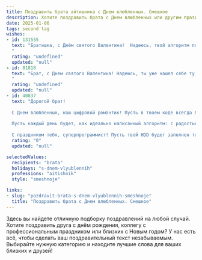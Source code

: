 ```yaml
---
title: Поздравить брата айтишника с Днем влюбленных. Смешное
description: Хотите поздравить брата с Днем влюбленных или другим праздником? Наш ИИ создаст незабываемое поздравление, а вы обязательно выделитесь среди других.  
date: 2025-01-06
tags: second tag
wishes:
- id: 131555
  text: "Братишка, с Днём святого Валентина!  Надеюсь, твой алгоритм поиска второй половинки не выдал ошибку 404.  Пусть твой код любви будет без багов, а  сервер чувств – всегда онлайн!  Желаю тебе океана романтики (а заодно и стабильного интернета).
  "
  rating: "undefined"
  updated: "null"
- id: 81818
  text: "Брат, с Днем святого Валентина! Надеюсь, ты уже нашел себе ту, которая сможет пережить твои ночные дебагги и перегрузки сервера. 😄  Пусть твоя любовь к коду будет нежнее, чем твоя любовь к кофе! ☕
  "
  rating: "undefined"
  updated: "null"
- id: 40837
  text: "Дорогой брат!
  
  С Днем влюбленных, наш цифровой романтик! Пусть в твоем коде всегда будет меньше багов, чем в отношениях, а каждая новая любовь загружается с молниеносной скоростью. Желаю, чтобы твои сердца компилировались синхронно, и у вас не возникало конфликтов версий!
  
  Пусть каждый день будет, как идеально написанный алгоритм: с радостью, счастьем и с отсутствием 404 ошибок! Помни, что любовь — это лучший софт, который можно установить на свое сердце.
  
  С праздником тебя, суперпрограммист! Пусть твой HDD будет заполнен только счастливыми моментами!"
  rating: "0"
  updated: "null"

selectedValues:
  recipients: "brata"
  holidays: "s-dnem-vlyublennih"
  professions: "aitishnik"
  style: "smeshnoje"

links:
- slug: "pozdravit-brata-s-dnem-vlyublennih-smeshnoje"
  title: "Поздравить брата с Днем влюбленных. Смешное"
---
```


Здесь вы найдете отличную подборку поздравлений на любой случай. 
Хотите поздравить друга с днём рождения, коллегу с профессиональным праздником или близких с Новым годом? У нас есть всё, чтобы сделать ваш поздравительный текст незабываемым. Выбирайте нужную категорию и находите лучшие слова для ваших близких и друзей!
